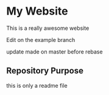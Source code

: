 # My Website
This is a really awesome website

Edit on the example branch


update made on master before rebase

## Repository Purpose 
this is only a readme file

